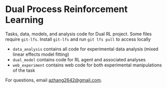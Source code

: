# Dual Process Reinforcement Learning
Tasks, data, models, and analysis code for Dual RL project. Some files require `git-lfs`. Install `git-lfs` and run `git lfs pull` to access locally
* `data_analysis` contains all code for experimental data analysis (mixed linear effects model fitting)
* `dual_model` contains code for RL agent and associated analyses
* `web_experiment` contains web code for both experimental manipulations of the task

For questions, email azhang2642@gmail.com. 